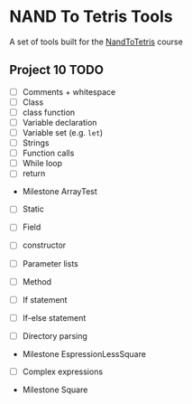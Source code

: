 # NAND To Tetris Tools

A set of tools built for the [NandToTetris](https://www.nand2tetris.org/) course

## Project 10 TODO

- [ ] Comments + whitespace
- [ ] Class
- [ ] class function
- [ ] Variable declaration
- [ ] Variable set (e.g. `let`)
- [ ] Strings
- [ ] Function calls
- [ ] While loop
- [ ] return

- Milestone ArrayTest

- [ ] Static
- [ ] Field
- [ ] constructor
- [ ] Parameter lists
- [ ] Method
- [ ] If statement
- [ ] If-else statement

- [ ] Directory parsing

- Milestone EspressionLessSquare

- [ ] Complex expressions

- Milestone Square
